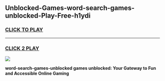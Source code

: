 
## Unblocked-Games-word-search-games-unblocked-Play-Free-h1ydi
<h3>
<a href="https://premium76.site?title=word-search-games-unblocked&ref=10A">CLICK TO PLAY</a></h3>
<hr>

<h3>
<a href="https://premium76.site?title=word-search-games-unblocked&ref=10A">CLICK 2 PLAY</a>
  
</h3>

<a href="https://premium76.site?title=word-search-games-unblocked&ref=10A"><img src="https://clearcache.store/games.png"></a>


**word-search-games-unblocked games unblocked: Your Gateway to Fun and Accessible Online Gaming**
